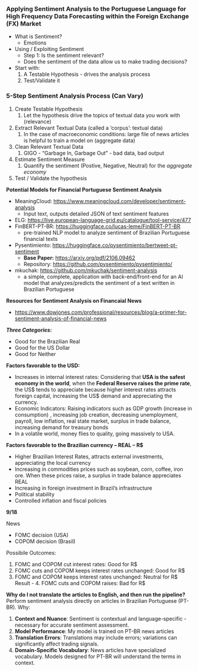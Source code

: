 ### **Applying Sentiment Analysis to the Portuguese Language for High Frequency Data Forecasting within the Foreign Exchange (FX) Market**

- What is Sentiment?
    - Emotions
- Using / Exploiting Sentiment
    - Step 1: Is the sentiment relevant?
    - Does the sentiment of the data allow us to make trading decisions?
- Start with:
    1. A Testable Hypothesis - drives the analysis process
    2. Test/Validate it

### 5-Step Sentiment Analysis Process (Can Vary)

1. Create Testable Hypothesis
    1. Let the hypothesis drive the topics of textual data you work with (relevance)
2. Extract Relevant Textual Data (called a ‘corpus’: textual data)
    1. In the case of macroeconomic conditions: large file of news articles is helpful to train a model on (aggregate data)
3. Clean Relevant Textual Data
    1. GIGO - “Garbage In, Garbage Out” - bad data, bad output
4. Estimate Sentiment Measure
    1. Quantify the sentiment (Postive, Negative, Neutral) for the *aggregate economy*
5. Test / Validate the hypothesis

**Potential Models for Financial Portuguese Sentiment Analysis**

- MeaningCloud: https://www.meaningcloud.com/developer/sentiment-analysis
    - Input text, outputs detailed JSON of text sentiment features
- ELG: https://live.european-language-grid.eu/catalogue/tool-service/477
- FinBERT-PT-BR: https://huggingface.co/lucas-leme/FinBERT-PT-BR
    - pre-trained NLP model to analyze sentiment of Brazilian Portuguese financial texts
- Pysentimiento: https://huggingface.co/pysentimiento/bertweet-pt-sentiment
    - **Base Paper:** https://arxiv.org/pdf/2106.09462
    - Repository: https://github.com/pysentimiento/pysentimiento/
- mkuchak: https://github.com/mkuchak/sentiment-analysis
    - a simple, complete, application with back-end/front-end for an AI model that analyzes/predicts the sentiment of a text written in Brazilian Portuguese

**Resources for Sentiment Analysis on Financaial News**

- https://www.dowjones.com/professional/resources/blog/a-primer-for-sentiment-analysis-of-financial-news

***Three Categories:***
- Good for the Brazilian Real
- Good for the US Dollar
- Good for Neither

**Factors favorable to the USD:**
- Increases in internal interest rates: Considering that **USA is the safest economy in the world**, when the **Federal Reserve raises the prime rate**, the US$ tends to appreciate because higher interest rates attracts foreign capital, increasing the US$ demand and appreciating the currency.
- Economic Indicators: Raising indicators such as GDP growth (increase in consumption) , increasing job creation, decreasing unemployment, payroll, low inflation, real state market, surplus in trade balance, increasing demand for treasury bonds
- In a volatile world, money flies to quality, going massively to USA.

**Factors favorable to the Brazilian currency – REAL – R$**
- Higher Brazilian Interest Rates, attracts external investments, appreciating the local currency
- Increasing in commodities prices such as soybean, corn, coffee, iron ore. When these prices raise, a surplus in trade balance appreciates REAL
- Increasing in foreign investment in Brazil’s infrastructure
- Political stability
- Controlled inflation and fiscal policies

**9/18**

News

- FOMC decision (USA)
- COPOM decision (Brasil)

Possibile Outcomes:

1. FOMC and COPOM cut interest rates: Good for R$
2. FOMC cuts and COPOM keeps interest rates unchanged: Good for R$
3. FOMC and COPOM keeps interest rates unchanged: Neutral for R$
Result - 4. FOMC cuts and COPOM raises: Bad for R$ 

**Why do I not translate the articles to English, and then run the pipeline?**
Perform sentiment analysis directly on articles in Brazilian Portuguese (PT-BR). Why:
1. **Context and Nuance**: Sentiment is contextual and language-specific - necessary for accurate sentiment assessment.
2. **Model Performance**: My model is trained on PT-BR news articles
3. **Translation Errors**: Translations may include errors; variations can significantly affect trading signals.
4. **Domain-Specific Vocabulary**: News articles have specialized vocabulary. Models designed for PT-BR will understand the terms in context.
